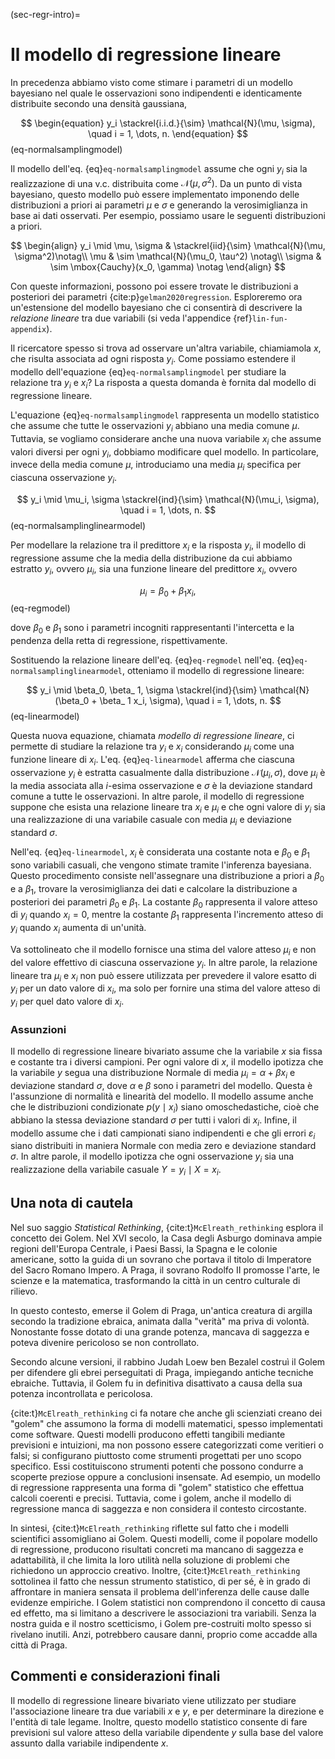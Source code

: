 (sec-regr-intro)=
# Il modello di regressione lineare

In precedenza abbiamo visto come stimare i parametri di un modello bayesiano nel quale le osservazioni sono indipendenti e identicamente distribuite secondo una densità gaussiana,

$$
\begin{equation}
y_i \stackrel{i.i.d.}{\sim} \mathcal{N}(\mu, \sigma), \quad i = 1, \dots, n.
\end{equation}
$$ (eq-normalsamplingmodel)

Il modello dell'eq. {eq}`eq-normalsamplingmodel` assume che ogni $y_i$ sia la realizzazione di una v.c. distribuita come $\mathcal{N}(\mu, \sigma^2)$. Da un punto di vista bayesiano, questo modello può essere implementato imponendo delle distribuzioni a priori ai parametri $\mu$ e $\sigma$ e generando la verosimiglianza in base ai dati osservati. Per esempio, possiamo usare le seguenti distribuzioni a priori.

$$
\begin{align}
y_i \mid \mu, \sigma & \stackrel{iid}{\sim} \mathcal{N}(\mu, \sigma^2)\notag\\
\mu & \sim \mathcal{N}(\mu_0, \tau^2) \notag\\
\sigma & \sim \mbox{Cauchy}(x_0, \gamma) \notag
\end{align}
$$

Con queste informazioni, possono poi essere trovate le distribuzioni a posteriori dei parametri {cite:p}`gelman2020regression`. Esploreremo ora un'estensione del modello bayesiano che ci consentirà di descrivere la *relazione lineare* tra due variabili (si veda l'appendice {ref}`lin-fun-appendix`).

Il ricercatore spesso si trova ad osservare un'altra variabile, chiamiamola $x$, che risulta associata ad ogni risposta $y_i$. Come possiamo estendere il modello dell'equazione {eq}`eq-normalsamplingmodel` per studiare la relazione tra $y_i$ e $x_i$? La risposta a questa domanda è fornita dal modello di regressione lineare.

L'equazione {eq}`eq-normalsamplingmodel` rappresenta un modello statistico che assume che tutte le osservazioni $y_i$ abbiano una media comune $\mu$. Tuttavia, se vogliamo considerare anche una nuova variabile $x_i$ che assume valori diversi per ogni $y_i$, dobbiamo modificare quel modello. In particolare, invece della media comune $\mu$, introduciamo una media $\mu_i$ specifica per ciascuna osservazione $y_i$.

$$
y_i \mid \mu_i, \sigma \stackrel{ind}{\sim} \mathcal{N}(\mu_i, \sigma), \quad i = 1, \dots, n.
$$ (eq-normalsamplinglinearmodel)

Per modellare la relazione tra il predittore $x_i$ e la risposta $y_i$, il modello di regressione assume che la media della distribuzione da cui abbiamo estratto $y_i$, ovvero $\mu_i$, sia una funzione lineare del predittore $x_i$, ovvero

$$
\mu_i = \beta_0 + \beta_1 x_i,
$$ (eq-regmodel)

dove $\beta_0$ e $\beta_1$ sono i parametri incogniti rappresentanti l'intercetta e la pendenza della retta di regressione, rispettivamente.

Sostituendo la relazione lineare dell'eq. {eq}`eq-regmodel` nell'eq. {eq}`eq-normalsamplinglinearmodel`, otteniamo il modello di regressione lineare:

$$
y_i \mid \beta_0, \beta_ 1, \sigma \stackrel{ind}{\sim} \mathcal{N}(\beta_0 + \beta_ 1 x_i, \sigma), \quad i = 1, \dots, n.
$$ (eq-linearmodel)

Questa nuova equazione, chiamata *modello di regressione lineare*, ci permette di studiare la relazione tra $y_i$ e $x_i$ considerando $\mu_i$ come una funzione lineare di $x_i$. L'eq. {eq}`eq-linearmodel` afferma che ciascuna osservazione $y_i$ è estratta casualmente dalla distribuzione $\mathcal{N}(\mu_i, \sigma)$, dove $\mu_i$ è la media associata alla $i$-esima osservazione e $\sigma$ è la deviazione standard comune a tutte le osservazioni.  In altre parole, il modello di regressione suppone che esista una relazione lineare tra $x_i$ e $\mu_i$ e che ogni valore di $y_i$ sia una realizzazione di una variabile casuale con media $\mu_i$ e deviazione standard $\sigma$. 

Nell'eq. {eq}`eq-linearmodel`, $x_i$ è considerata una costante nota e $\beta_0$ e $\beta_1$ sono variabili casuali, che vengono stimate tramite l'inferenza bayesiana. Questo procedimento consiste nell'assegnare una distribuzione a priori a $\beta_0$ e a $\beta_1$, trovare la verosimiglianza dei dati e calcolare la distribuzione a posteriori dei parametri $\beta_0$ e $\beta_1$. La costante $\beta_0$ rappresenta il valore atteso di $y_i$ quando $x_i=0$, mentre la costante $\beta_1$ rappresenta l'incremento atteso di $y_i$ quando $x_i$ aumenta di un'unità.

Va sottolineato che il modello fornisce una stima del valore atteso $\mu_i$ e non del valore effettivo di ciascuna osservazione $y_i$. In altre parole, la relazione lineare tra $\mu_i$ e $x_i$ non può essere utilizzata per prevedere il valore esatto di $y_i$ per un dato valore di $x_i$, ma solo per fornire una stima del valore atteso di $y_i$ per quel dato valore di $x_i$.

<!-- In questo modello, ogni osservazione $Y_i$ è estratta a caso da una distribuzione Normale con media $\beta_0 + \beta_1 x_i,$ dove $\beta_0$ è l'intercetta e $\beta_1$ è la pendenza della retta di regressione. La deviazione standard $\sigma$ rappresenta la varianza comune a tutte le osservazioni. Questo modello è chiamato "lineare" perché la relazione tra $\mathbb{E}(Y_i) = \mu_i$ e $x_i$ è lineare e "bivariato" perché coinvolge solo due variabili, $Y$ e $x$. -->

### Assunzioni

Il modello di regressione lineare bivariato assume che la variabile $x$ sia fissa e costante tra i diversi campioni. Per ogni valore di $x$, il modello ipotizza che la variabile $y$ segua una distribuzione Normale di media $\mu_i = \alpha + \beta x_i$ e deviazione standard $\sigma$, dove $\alpha$ e $\beta$ sono i parametri del modello. Questa è l'assunzione di normalità e linearità del modello. Il modello assume anche che le distribuzioni condizionate $p(y \mid x_i)$ siano omoschedastiche, cioè che abbiano la stessa deviazione standard $\sigma$ per tutti i valori di $x_i$. Infine, il modello assume che i dati campionati siano indipendenti e che gli errori $\varepsilon_i$ siano distribuiti in maniera Normale con media zero e deviazione standard $\sigma$. In altre parole, il modello ipotizza che ogni osservazione $y_i$ sia una realizzazione della variabile casuale $Y = y_i \mid X = x_i$.

## Una nota di cautela

Nel suo saggio *Statistical Rethinking*, {cite:t}`McElreath_rethinking` esplora il concetto dei Golem. Nel XVI secolo, la Casa degli Asburgo dominava ampie regioni dell'Europa Centrale, i Paesi Bassi, la Spagna e le colonie americane, sotto la guida di un sovrano che portava il titolo di Imperatore del Sacro Romano Impero. A Praga, il sovrano Rodolfo II promosse l'arte, le scienze e la matematica, trasformando la città in un centro culturale di rilievo.

In questo contesto, emerse il Golem di Praga, un'antica creatura di argilla secondo la tradizione ebraica, animata dalla "verità" ma priva di volontà. Nonostante fosse dotato di una grande potenza, mancava di saggezza e poteva divenire pericoloso se non controllato.

Secondo alcune versioni, il rabbino Judah Loew ben Bezalel costruì il Golem per difendere gli ebrei perseguitati di Praga, impiegando antiche tecniche ebraiche. Tuttavia, il Golem fu in definitiva disattivato a causa della sua potenza incontrollata e pericolosa.

{cite:t}`McElreath_rethinking` ci fa notare che anche gli scienziati creano dei "golem" che assumono la forma di modelli matematici, spesso implementati come software. Questi modelli producono effetti tangibili mediante previsioni e intuizioni, ma non possono essere categorizzati come veritieri o falsi; si configurano piuttosto come strumenti progettati per uno scopo specifico. Essi costituiscono strumenti potenti che possono condurre a scoperte preziose oppure a conclusioni insensate. Ad esempio, un modello di regressione rappresenta una forma di "golem" statistico che effettua calcoli coerenti e precisi. Tuttavia, come i golem, anche il modello di regressione manca di saggezza e non considera il contesto circostante.

In sintesi, {cite:t}`McElreath_rethinking` riflette sul fatto che i modelli scientifici assomigliano ai Golem. Questi modelli, come il popolare modello di regressione, producono risultati concreti ma mancano di saggezza e adattabilità, il che limita la loro utilità nella soluzione di problemi che richiedono un approccio creativo. Inoltre, {cite:t}`McElreath_rethinking` sottolinea il fatto che nessun strumento statistico, di per sé, è in grado di affrontare in maniera sensata il problema dell'inferenza delle cause dalle evidenze empiriche. I Golem statistici non comprendono il concetto di causa ed effetto, ma si limitano a descrivere le associazioni tra variabili. Senza la nostra guida e il nostro scetticismo, i Golem pre-costruiti molto spesso si rivelano inutili. Anzi, potrebbero causare danni, proprio come accadde alla città di Praga.

## Commenti e considerazioni finali

Il modello di regressione lineare bivariato viene utilizzato per studiare l'associazione lineare tra due variabili $x$ e $y$, e per determinare la direzione e l'entità di tale legame. Inoltre, questo modello statistico consente di fare previsioni sul valore atteso della variabile dipendente $y$ sulla base del valore assunto dalla variabile indipendente $x$.
